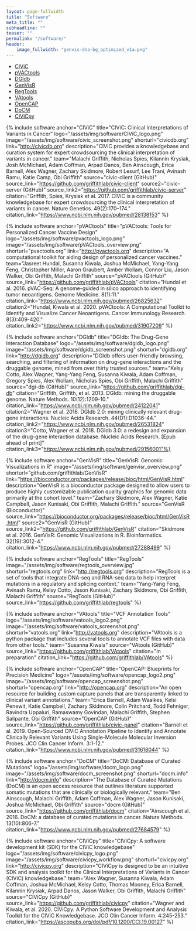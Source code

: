 ```yaml
---
layout: page-fullwidth
title: "Software"
meta_title: ""
subheadline: ""
teaser: ""
permalink: "/software/"
header:
    image_fullwidth: "genvis-dna-bg_optimized_v1a.png"
---
```


<div data-magellan-expedition="fixed">
  <ul class="sub-nav">
    <li data-magellan-arrival="CIViC"><a href="#CIViC">CIViC</a></li>
    <li data-magellan-arrival="pVACtools"><a href="#pVACtools">pVACtools</a></li>
    <li data-magellan-arrival="DGIdb"><a href="#DGIdb">DGIdb</a></li>
    <li data-magellan-arrival="GenVisR"><a href="#GenVisR">GenVisR</a></li>
    <li data-magellan-arrival="RegTools"><a href="#RegTools">RegTools</a></li>
    <li data-magellan-arrival="VAtools"><a href="#VAtools">VAtools</a></li>
    <li data-magellan-arrival="OpenCAP"><a href="#OpenCAP">OpenCAP</a></li>
    <li data-magellan-arrival="DoCM"><a href="#DoCM">DoCM</a></li>
    <li data-magellan-arrival="CIViCpy"><a href="#CIViCpy">CIViCpy</a></li>

  </ul>
</div>

{% include software anchor="CIViC" title="CIViC: Clinical Interpretations of Variants in Cancer" logo="/assets/img/software/CIViC_logo.png" image="/assets/img/software/civic_screenshot.png" shorturl="civicdb.org" link="http://civicdb.org" description="CIViC provides a knowledgebase and curation system for expert crowdsourcing the clinical interpretation of variants in cancer." team="Malachi Griffith, Nicholas Spies, Kilannin Krysiak, Josh McMichael, Adam Coffman, Arpad Danos, Ben Ainscough, Erica Barnell, Alex Wagner, Zachary Skidmore, Robert Lesurf, Lee Trani, Avinash Ramu, Katie Camp, Obi Griffith" source="civic-client (GitHub)" source_link="https://github.com/griffithlab/civic-client" source2="civic-server (GitHub)" source_link2="https://github.com/griffithlab/civic-server" citation="Griffith, Spies, Krysiak et al. 2017. CIViC is a community knowledgebase for expert crowdsourcing the clinical interpretation of variants in cancer. Nature Genetics. 49(2):170–174." citation_link="https://www.ncbi.nlm.nih.gov/pubmed/28138153" %}

{% include software anchor="pVACtools" title="pVACtools: Tools for Personalized Cancer Vaccine Design" logo="/assets/img/software/pvactools_logo.png" image="/assets/img/software/pVACtools_overview.png" shorturl="pvactools.org" link="http://pvactools.org" description="A computational toolkit for aiding design of personalized cancer vaccines." team="Jasreet Hundal, Susanna Kiwala, Joshua McMichael, Yang-Yang Feng, Christopher Miller, Aaron Graubert, Amber Wollam, Connor Liu, Jason Walker, Obi Griffith, Malachi Griffith" source="pVACtools (GitHub)" source_link="https://github.com/griffithlab/pVACtools" citation="Hundal et al. 2016. pVAC-Seq: A genome-guided in silico approach to identifying tumor neoantigens. Genome Medicine. 8(1):11." citation_link="https://www.ncbi.nlm.nih.gov/pubmed/26825632" citation2="Hundal, Kiwala et al. 2020. pVACtools: A Computational Toolkit to Identify and Visualize Cancer Neoantigens. Cancer Immunology Research. 8(3):409-420." citation_link2="https://www.ncbi.nlm.nih.gov/pubmed/31907209" %}

{% include software anchor="DGIdb" title="DGIdb: The Drug-Gene Interaction Database" logo="/assets/img/software/dgidb_logo.png" image="/assets/img/software/dgidb_screenshot.png" shorturl="dgidb.org" link="http://dgidb.org" description="DGIdb offers user-friendly browsing, searching, and filtering of information on drug-gene interactions and the druggable genome, mined from over thirty trusted sources." team="Kelsy Cotto, Alex Wagner, Yang-Yang Feng, Susanna Kiwala, Adam Coffman, Gregory Spies, Alex Wollam, Nicholas Spies, Obi Griffith, Malachi Griffith" source="dgi-db (GitHub)" source_link="https://github.com/griffithlab/dgi-db" citation="Griffith, Griffith, et al. 2013. DGIdb: mining the druggable genome. Nature Methods. 10(12):1209-10." citation_link="https://www.ncbi.nlm.nih.gov/pubmed/24122041" citation2="Wagner et al. 2016. DGIdb 2.0: mining clinically relevant drug-gene interactions. Nucleic Acids Research. 44(D1):D1036-44." citation_link2="https://www.ncbi.nlm.nih.gov/pubmed/26531824" citation3="Cotto, Wagner et al. 2018. DGIdb 3.0: a redesign and expansion of the drug-gene interaction database. Nucleic Acids Research. [Epub ahead of print]" citation_link3="https://www.ncbi.nlm.nih.gov/pubmed/29156001"%}

{% include software anchor="GenVisR" title="GenVisR: Genomic Visualizations in R" image="/assets/img/software/genvisr_overview.png"  shorturl="github.com/griffithlab/GenVisR" link="https://bioconductor.org/packages/release/bioc/html/GenVisR.html" description="GenVisR is a bioconductor package designed to allow users to produce highly customizable publication quality graphics for genomic data primarily at the cohort level." team="Zachary Skidmore, Alex Wagner, Katie Campbell, Jason Kunisaki, Obi Griffith, Malachi Griffith." source="GenVisR (Bioconductor)" source_link="https://bioconductor.org/packages/release/bioc/html/GenVisR.html" source2="GenVisR (GitHub)" source_link2="https://github.com/griffithlab/GenVisR" citation="Skidmore et al. 2016. GenVisR: Genomic Visualizations in R. Bioinformatics. 32(19):3012-4." citation_link="https://www.ncbi.nlm.nih.gov/pubmed/27288499" %}

{% include software anchor="RegTools" title="RegTools" image="/assets/img/software/regtools_overview.jpg" shorturl="regtools.org" link="http://regtools.org" description="RegTools is a set of tools that integrate DNA-seq and RNA-seq data to help interpret mutations in a regulatory and splicing context." team="Yang-Yang Feng, Avinash Ramu, Kelsy Cotto, Jason Kunisaki, Zachary Skidmore, Obi Griffith, Malachi Griffith" source="RegTools (GitHub)" source_link="https://github.com/griffithlab/regtools" %}

{% include software anchor="VAtools" title="VCF Annotation Tools" logo="/assets/img/software/vatools_logo2.png" image="/assets/img/software/vatools_screenshot.png" shorturl="vatools.org" link="http://vatools.org" description="VAtools is a python package that includes several tools to annotate VCF files with data from other tools." team="Susanna Kiwala" source="VAtools (GitHub)" source_link="https://github.com/griffithlab/VAtools" citation="In preparation" citation_link="https://github.com/griffithlab/VAtools" %}

{% include software anchor="OpenCAP" title="OpenCAP: Blueprints for Precision Medicine" logo="/assets/img/software/opencap_logo2.png" image="/assets/img/software/opencap_screenshot.png" shorturl="opencap.org" link="http://opencap.org" description="An open resource for building custom capture panels that are transparently linked to clinical variant annotations." team="Erica Barnell, Adam Waalkes, Kelsi Penewit, Katie Campbell, Zachary Skidmore, Colin Pritchard, Todd Fehniger, Ravindra Uppaluri, Ramaswamy Govindan, Malachi Griffith, Stephen Salipante, Obi Griffith" source="OpenCAP (GitHub)" source_link="https://github.com/griffithlab/civic-panel" citation="Barnell et al. 2019. Open-Sourced CIViC Annotation Pipeline to Identify and Annotate Clinically Relevant Variants Using Single-Molecule Molecular Inversion Probes. JCO Clin Cancer Inform. 3:1-12." citation_link="https://www.ncbi.nlm.nih.gov/pubmed/31618044" %}

{% include software anchor="DoCM" title="DoCM: Database of Curated Mutations" logo="/assets/img/software/docm_logo.png" image="/assets/img/software/docm_screenshot.png" shorturl="docm.info" link="http://docm.info" description="The Database of Curated Mutations (DoCM) is an open access resource that outlines literature supported somatic mutations that are clinically or biologically relevant." team="Ben Ainscough, Malachi Griffith, Adam Coffman, Alex Wagner, Jason Kunisaki, Joshua McMichael, Obi Griffith" source="docm (GitHub)" source_link="https://github.com/griffithlab/docm" citation="Ainscough et al. 2016. DoCM: a database of curated mutations in cancer. Nature Methods. 13(10):806-7." citation_link="https://www.ncbi.nlm.nih.gov/pubmed/27684579" %}

{% include software anchor="CIViCpy" title="CIViCpy: A software development kit (SDK) for the CIViC knowledgebase" logo="/assets/img/software/civicpy_logo.png" image="/assets/img/software/civicpy_workflow.png" shorturl="civicpy.org" link="http://civicpy.org" description="CIViCpy is designed to be an intuitive SDK and analysis toolkit for the Clinical Interpretations of Variants in Cancer (CIViC) knowledgebase." team="Alex Wagner, Susanna Kiwala, Adam Coffman, Joshua McMichael, Kelsy Cotto, Thomas Mooney, Erica Barnell, Kilannin Krysiak, Arpad Danos, Jason Walker, Obi Griffith, Malachi Griffith" source="CIViCpy (GitHub)" source_link="https://github.com/griffithlab/civicpy" citation="Wagner and Kiwala, et al. 2020. CIViCpy: A Python Software Development and Analysis Toolkit for the CIViC Knowledgebase. JCO Clin Cancer Inform. 4:245-253." citation_link="https://ascopubs.org/doi/pdf/10.1200/CCI.19.00127" %}
